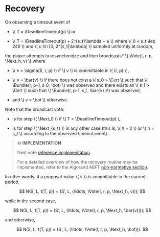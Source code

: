 $$
\newcommand \Cert {\mathit{cert}}
\newcommand \Next {\mathit{next}}
\newcommand \DeadlineTimeout {\mathrm{DeadlineTimeout}}
\newcommand \Vote {\mathrm{Vote}}
\newcommand \Bundle {\mathrm{Bundle}}
$$

# Recovery

On observing a timeout event of

- \\( T = \DeadlineTimeout(p) \\) or

- \\( T = \DeadlineTimeout(p) + 2^{s_t}\lambda + u \\) where \\( 0 < s_t \leq 249 \\)
and \\( u \in [0, 2^{s_t}\lambda] \\) sampled uniformly at random, 

the player attempts to resynchronize and then broadcasts*
\\( \Vote(I, r, p, \Next_h, v) \\) where

- \\( v = \sigma(S, r, p) \\) if \\( v \\) is committable in \\( (r, p) \\),

- \\( v = \bar{v} \\) if there does not exist a \\( s_0 > \Cert \\) such that
\\( \Bundle(r, p-1, s_0, \bot) \\) was observed and there exists an \\( s_1 > \Cert \\)
such that \\( \Bundle(r, p-1, s_1, \bar{v} )\\) was observed,

- and \\( v = \bot \\) otherwise.

Note that the broadcast vote:

- Is for step \\( \Next_0 \\) if \\( T = \DeadlineTimeout(p) \),

- Is for step \\( \Next_{s_t} \\) in any other case (this is, \\( h = 0 \\) or
\\( h = s_t \\) according to the observed timeout event).

> ⚙️ **IMPLEMENTATION**
>
> Next vote [reference implementation](https://github.com/algorand/go-algorand/blob/b6e5bcadf0ad3861d4805c51cbf3f695c38a93b7/agreement/player.go#L214).

> For a detailed overview of how the recovery routine may be implemented, refer
> to the Algorand ABFT [non-normative section](./abft-overview.md).

In other words, if a proposal-value \\( v \\) is committable in the current
period,

$$
N(S, L, t(T, p)) = (S', L, (\ldots, \Vote(I, r, p, \Next_h, v)));
$$

while in the second case,

$$
N(S, L, t(T, p)) = (S', L, (\ldots, \Vote(I, r, p, \Next_h, \bar{v})));
$$

and otherwise,

$$
N(S, L, t(T, p)) = (S', L, (\ldots, \Vote(I, r, p, \Next_h, \bot))).
$$